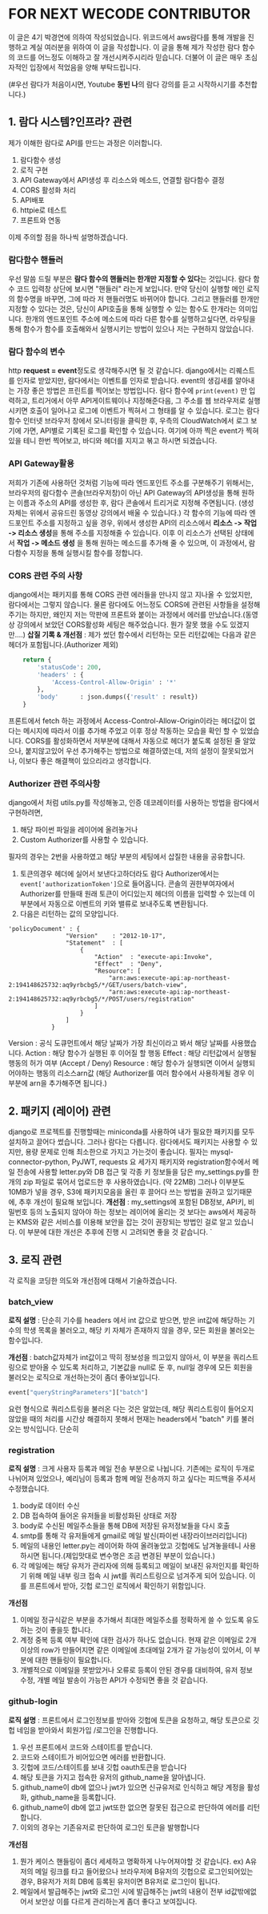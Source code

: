 ﻿# FOR NEXT WECODE CONTRIBUTOR
이 글은 4기 박경연에 의하여 작성되었습니다. 위코드에서 aws람다를 통해 개발을 진행하고 계실 여러분을 위하여 이 글을 작성합니다. 이 글을 통해 제가 작성한 람다 함수의 코드를 어느정도 이해하고 잘 개선시켜주시리라 믿습니다. 더불어 이 글은 매우 초심자적인 입장에서 적었음을 양해 부탁드립니다.

(#우선 람다가 처음이시면, Youtube **동빈 나**의 람다 강의를 듣고 시작하시기를 추천합니다.)

## 1. 람다 시스템?인프라? 관련
제가 이해한 람다로 API를 만드는 과정은 이러합니다.
1. 람다함수 생성
2. 로직 구현
3. API Gateway에서 API생성 후 리소스와 메소드, 연결할 람다함수 결정
4. CORS 활성화 처리
5. API배포
6. httpie로 테스트
7. 프론트와 연동

이제 주의할 점을 하나씩 설명하겠습니다.

### 람다함수 핸들러
우선 말씀 드릴 부분은 **람다 함수의 핸들러는 한개만 지정할 수 있다**는 것입니다.
람다 함수 코드 입력창 상단에 보시면 "핸들러" 라는게 보입니다.
만약 당신이 실행할 메인 로직의 함수명을 바꾸면, 그에 따라 저 핸들러명도 바뀌어야 합니다. 그리고 핸들러를 한개만 지정할 수 있다는 것은, 당신이 API호출을 통해 실행할 수 있는 함수도 한개라는 의미입니다.
한개의 엔드포인트 주소에 메소드에 따라 다른 함수를 실행하고싶다면, 라우팅을 통해 함수가 함수를 호출해와서 실행시키는 방법이 있으나 저는 구현하지 않았습니다.

### 람다 함수의 변수
http **request = event**정도로 생각해주시면 될 것 같습니다.
django에서는 리퀘스트를 인자로 받았지만, 람다에서는 이벤트를 인자로 받습니다.
event의 생김새를 알아내는 가장 좋은 방법은 프린트를 찍어보는 방법입니다.
람다 함수에 ```print(event)``` 만 입력하고, 트리거에서 아무 API게이트웨이나 지정해준다음, 그 주소를 웹 브라우저로 실행시키면 호출이 일어나고 로그에 이벤트가 찍혀서 그 형태를 알 수 있습니다.
로그는 람다함수 인터넷 브라우저 창에서 모니터링을 클릭한 후, 우측의 CloudWatch에서 로그 보기에 가면, API별로 기록된 로그를 확인할 수 있습니다. 여기에 아까 찍은 event가 찍혀있을 테니 한번 찍어보고, 바디와 헤더를 지지고 볶고 하시면 되겠습니다.

### API Gateway활용
저희가 기존에 사용하던 것처럼 기능에 따라 엔드포인트 주소를 구분해주기 위해서는, 브라우저의 람다함수 콘솔(브라우저창)이 아닌 API Gateway의 API생성을 통해 원하는 이름과 주소의 API를 생성한 후, 람다 콘솔에서 트리거로 지정해 주면됩니다. (생성 자체는 위에서 공유드린 동영상 강의에서 배울 수 있습니다.)
각 함수의 기능에 따라 엔드포인트 주소를 지정하고 싶을 경우, 위에서 생성한 API의 리소스에서 **리소스 -> 작업 -> 리소스 생성**을 통해 주소를 지정해줄 수 있습니다. 이후 이 리소스가 선택된 상태에서 **작업 -> 메소드 생성** 을 통해 원하는 메소드를 추가해 줄 수 있으며, 이 과정에서, 람다함수 지정을 통해 실행시킬 함수를 정합니다.

###  CORS 관련 주의 사항
django에서는 패키지를 통해 CORS 관련 에러들을 만나지 않고 지나올 수 있었지만, 람다에서는 그렇지 않습니다. 물론 람다에도 어느정도 CORS에 관련된 사항들을 설정해주기는 하지만, 왜인지 저는 막판에 프론트와 붙이는 과정에서 에러를 만났습니다.(동영상 강의에서 보았던 CORS활성화 세팅은 해주었습니다. 뭔가 잘못 했을 수도 있겠지만....)
**삽질 기록 & 개선점** : 제가 썼던 함수에서 리턴하는 모든 리턴값에는 다음과 같은 헤더가 포함됩니다.(Authorizer 제외)
```python
    return {
        'statusCode': 200,
        'headers' : {
            'Access-Control-Allow-Origin' : '*'
        },
        'body'      : json.dumps({'result' : result})
    }
```
프론트에서 fetch 하는 과정에서 Access-Control-Allow-Origin이라는 헤더값이 없다는 메시지에 따라서 이를 추가해 주었고 이후 정상 작동하는 모습을 확인 할 수 있었습니다. CORS를 활성화하면서 저부분에 대해서 자동으로 헤더가 붙도록 설정된 줄 알았으나, 붙지않고있어 우선 추가해주는 방법으로 해결하였는데, 저의 설정이 잘못되었거나, 이보다 좋은 해결책이 있으리라고 생각합니다.

### Authorizer 관련 주의사항

django에서 처럼 utils.py를 작성해놓고, 인증 데코레이터를 사용하는 방법을 람다에서 구현하려면,
1. 해당 파이썬 파일을 레이어에 올려놓거나
2. Custom Authorizer를 사용할 수 있습니다.

필자의 경우는 2번을 사용하였고 해당 부분의 세팅에서 삽질한 내용을 공유합니다.

1. 토큰의경우 헤더에 실어서 보낸다고하더라도 람다 Authorizer에서는 ```event['authorizationToken']```으로 들어옵니다. 콘솔의 권한부여자에서 Authorizer를 만들때 원래 토큰이 어디있는지 헤더의 이름을 입력할 수 있는데 이부분에서 자동으로 이벤트의 키와 밸류로 보내주도록 변환됩니다.
2. 다음은 리턴하는 값의 모양입니다.
```
'policyDocument' : {
                "Version"    : "2012-10-17",
                "Statement"  : [
                    {
                        "Action"  : "execute-api:Invoke",
                        "Effect"  : "Deny",
                        "Resource": [
                            "arn:aws:execute-api:ap-northeast-2:194148625732:aq9yrbcbg5/*/GET/users/batch-view",
                            "arn:aws:execute-api:ap-northeast-2:194148625732:aq9yrbcbg5/*/POST/users/registration"
                        ]
                    }
                ]
            }
```
Version : 공식 도큐먼트에서 해당 날짜가 가장 최신이라고 봐서 해당 날짜를 사용했습니다.
Action : 해당 함수가 실행된 후 이어질 할 행동
Effect : 해당 리턴값에서 실행될 행동의 허가 여부 (Accept / Deny)
Resource : 해당 함수가 실행되면 이어서 실행되어야하는 행동의 리소스arn값
(해당 Authorizer를 여러 함수에서 사용하게될 경우 이부분에 arn을 추가해주면 됩니다.)            


## 2. 패키지 (레이어) 관련

django로 프로젝트를 진행할때는 miniconda를 사용하여 내가 필요한 패키지를 모두 설치하고 끌어다 썼습니다. 그러나 람다는 다릅니다. 람다에서도 패키지는 사용할 수 있지만, 용량 문제로 인해 최소한으로 가지고 가는것이 좋습니다.
필자는 mysql-connector-python, PyJWT, requests 요 세가지 패키지와 registration함수에서 메일 전송에 사용할 letter.py와 DB 접근 및 각종 키 정보들을 담은 my_settings.py를 한개의 zip 파일로 묶어서 업로드한 후 사용하였습니다. (약 22MB)
그러나 이부분도 10MB가 넣을 경우, S3에 패키지모음을 올린 후 끌어다 쓰는 방법을 권하고 있기때문에, 추후 개선이 필요해 보입니다.
**개선점** : my_settings에 포함된 DB정보, API키, 비밀번호 등의 노출되지 않아야 하는 정보는 레이어에 올리는 것 보다는 aws에서 제공하는 KMS와 같은 서비스를 이용해 보안을 잡는 것이 권장되는 방법인 걸로 알고 있습니다. 이 부분에 대한 개선은 추후에 진행 시 고려되면 좋을 것 같습니다.
`
## 3. 로직 관련
각 로직을 코딩한 의도와 개선점에 대해서 기술하겠습니다.

### batch_view
**로직 설명** : 단순히 기수를 headers 에서 int 값으로 받으면, 받은 int값에 해당하는 기수의 학생 목록을 불러오고, 해당 키 자체가 존재하지 않을 경우, 모든 회원을 불러오는 함수입니다.

**개선점** : batch값자체가 int값이고 딱히 정보성을 띄고있지 않아서, 이 부분을 쿼리스트링으로 받아올 수 있도록 처리하고, 기본값을 null로 둔 후, null일 경우에 모든 회원을 불러오는 로직으로 개선하는것이 좀더 좋아보입니다. 
```python
event["queryStringParameters"]["batch"]
```
요런 형식으로 쿼리스트링을 불러온 다는 것은 알았는데, 해당 쿼리스트링이 들어오지 않았을 때의 처리를 시간상 해결하지 못해서 현재는 headers에서 "batch" 키를 불러오는 방식입니다.
단순히 

### registration
**로직 설명** : 크게 사용자 등록과 메일 전송 부분으로 나뉩니다. 기존에는 로직이 두개로 나뉘어져 있었으나, 예리님이 등록과 함께 메일 전송까지 하고 싶다는 피드백을 주셔서 수정했습니다.
1. body로 데이터 수신
2. DB 접속하여 들어온 유저들을 비활성화된 상태로 저장
3. body로 수신된 메일주소들을 통해 DB에 저장된 유저정보들을 다시 호출
4. smtp를 통해 각 유저들에게 gmail로 메일 발신(파이썬 내장라이브러리입니다)
5. 메일의 내용인 letter.py는 레이어화 하여 올려놓았고 깃헙에도 남겨놓을테니 사용하시면 됩니다.(제입맛대로 변수명은 조금 변경된 부분이 있습니다.)
6. 각 메일에는 해당 유저가 관리자에 의해 등록되고 메일이 보내진 유저인지를 확인하기 위해 메일 내부 링크 접속 시 jwt를 쿼리스트링으로 넘겨주게 되어 있습니다. 이를 프론트에서 받아, 깃헙 로그인 로직에서 확인하기 위함입니다.

**개선점**

1. 이메일 정규식같은 부분을 추가해서 최대한 메일주소를 정확하게 쓸 수 있도록 유도 하는 것이 좋을듯 합니다.
2. 계정 중복 등록 여부 확인에 대한 검사가 하나도 없습니다. 현재 같은 이메일로 2개 이상의 row가 만들어지면 같은 이메일에 초대메일 2개가 갈 가능성이 있어서, 이 부분에 대한 핸들링이 필요합니다.
3. 개별적으로 이메일을 못받았거나 오류로 등록이 안된 경우를 대비하여, 유저 정보 수정, 개별 메일 발송이 가능한 API가 수정되면 좋을 것 같습니다.

### github-login

**로직 설명** : 프론트에서 로그인정보를 받아와 깃헙에 토큰을 요청하고, 해당 토큰으로 깃헙 네임을 받아와서 회원가입 /로그인을 진행합니다.
1. 우선 프론트에서 코드와 스테이트를 받습니다.
2. 코드와 스테이트가 비어있으면 에러를 반환합니다.
3. 깃헙에 코드/스테이트를 보내 깃헙 oauth토큰을 받습니다
4. 해당 토큰을 가지고 접속한 유저의 github_name을 알아냅니다.
5. github_name이 db에 없으나 jwt가 있으면 신규유저로 인식하고 해당 계정을 활성화, github_name을 등록합니다.
6. github_name이 db에 없고 jwt또한 없으면 잘못된 접근으로 판단하여 에러를 리턴합니다.
7. 이외의 경우는 기존유저로 판단하여 로그인 토큰을 발행합니다

**개선점**
1. 뭔가 케이스 핸들링이 좀더 세세하고 명확하게 나누어져야할 것 같습니다. 
ex) A유저의 메일 링크를 타고 들어왔으나 브라우저에 B유저의 깃헙으로 로그인되어있는 경우, B유저가 저희 DB에 등록된 유저이면 B유저로 로그인이 됩니다. 
2. 메일에서 발급해주는 jwt와 로그인 시에 발급해주는 jwt의 내용이 전부 id값밖에없어서 보안상 이를 다르게 관리하는게 좀더 좋다고 보여집니다.
 


